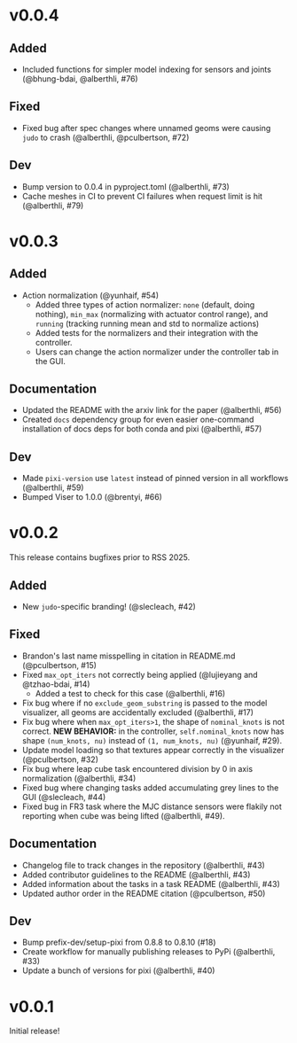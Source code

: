 # v0.0.4

## Added
* Included functions for simpler model indexing for sensors and joints (@bhung-bdai, @alberthli, #76)

## Fixed
* Fixed bug after spec changes where unnamed geoms were causing `judo` to crash (@alberthli, @pculbertson, #72)

## Dev
* Bump version to 0.0.4 in pyproject.toml (@alberthli, #73)
* Cache meshes in CI to prevent CI failures when request limit is hit (@alberthli, #79)

# v0.0.3

## Added
* Action normalization (@yunhaif, #54)
    * Added three types of action normalizer: `none` (default, doing nothing), `min_max` (normalizing with actuator control range), and `running` (tracking running mean and std to normalize actions)
    * Added tests for the normalizers and their integration with the controller.
    * Users can change the action normalizer under the controller tab in the GUI.

## Documentation
* Updated the README with the arxiv link for the paper (@alberthli, #56)
* Created `docs` dependency group for even easier one-command installation of docs deps for both conda and pixi (@alberthli, #57)

## Dev
* Made `pixi-version` use `latest` instead of pinned version in all workflows (@alberthli, #59)
* Bumped Viser to 1.0.0 (@brentyi, #66)

# v0.0.2
This release contains bugfixes prior to RSS 2025.

## Added
* New `judo`-specific branding! (@slecleach, #42)

## Fixed
* Brandon's last name misspelling in citation in README.md (@pculbertson, #15)
* Fixed `max_opt_iters` not correctly being applied (@lujieyang and @tzhao-bdai, #14)
    * Added a test to check for this case (@alberthli, #16)
* Fix bug where if no `exclude_geom_substring` is passed to the model visualizer, all geoms are accidentally excluded (@alberthli, #17)
* Fix bug where when `max_opt_iters>1`, the shape of `nominal_knots` is not correct. **NEW BEHAVIOR:** in the controller, `self.nominal_knots` now has shape `(num_knots, nu)` instead of `(1, num_knots, nu)` (@yunhaif, #29).
* Update model loading so that textures appear correctly in the visualizer (@pculbertson, #32)
* Fix bug where leap cube task encountered division by 0 in axis normalization (@alberthli, #34)
* Fixed bug where changing tasks added accumulating grey lines to the GUI (@slecleach, #44)
* Fixed bug in FR3 task where the MJC distance sensors were flakily not reporting when cube was being lifted (@alberthli, #49).

## Documentation
* Changelog file to track changes in the repository (@alberthli, #43)
* Added contributor guidelines to the README (@alberthli, #43)
* Added information about the tasks in a task README (@alberthli, #43)
* Updated author order in the README citation (@pculbertson, #50)

## Dev
* Bump prefix-dev/setup-pixi from 0.8.8 to 0.8.10 (#18)
* Create workflow for manually publishing releases to PyPi (@alberthli, #33)
* Update a bunch of versions for pixi (@alberthli, #40)

# v0.0.1
Initial release!
